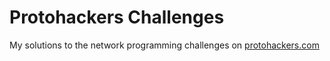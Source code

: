 # Protohackers Challenges

My solutions to the network programming challenges on [protohackers.com](https://protohackers.com/)